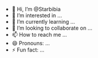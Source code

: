 - 👋 Hi, I’m @Starbibia
- 👀 I’m interested in ...
- 🌱 I’m currently learning ...
- 💞️ I’m looking to collaborate on ...
- 📫 How to reach me ...
- 😄 Pronouns: ...
- ⚡ Fun fact: ...

<!---
Starbibia/Starbibia is a ✨ special ✨ repository because its `README.md` (this file) appears on your GitHub profile.
You can click the Preview link to take a look at your changes.
--->
